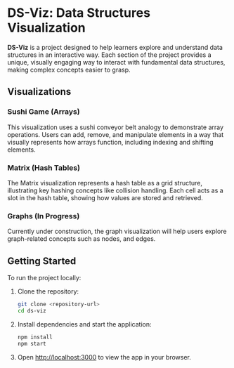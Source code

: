 # DS-Viz: Data Structures Visualization

**DS-Viz** is a project designed to help learners explore and understand data structures in an interactive way. Each section of the project provides a unique, visually engaging way to interact with fundamental data structures, making complex concepts easier to grasp.

## Visualizations

### Sushi Game (Arrays)

This visualization uses a sushi conveyor belt analogy to demonstrate array operations. Users can add, remove, and manipulate elements in a way that visually represents how arrays function, including indexing and shifting elements.

### Matrix (Hash Tables)

The Matrix visualization represents a hash table as a grid structure, illustrating key hashing concepts like collision handling. Each cell acts as a slot in the hash table, showing how values are stored and retrieved.

### Graphs (In Progress)

Currently under construction, the graph visualization will help users explore graph-related concepts such as nodes, and edges.

## Getting Started

To run the project locally:

1. Clone the repository:

   ```bash
   git clone <repository-url>
   cd ds-viz
   ```

2. Install dependencies and start the application:

   ```bash
   npm install
   npm start
   ```

3. Open [http://localhost:3000](http://localhost:3000) to view the app in your browser.
